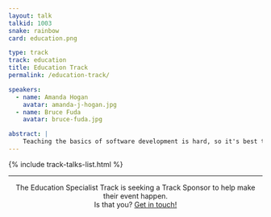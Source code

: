 ```yaml
---
layout: talk
talkid: 1003
snake: rainbow
card: education.png

type: track
track: education
title: Education Track
permalink: /education-track/

speakers: 
  - name: Amanda Hogan
    avatar: amanda-j-hogan.jpg
  - name: Bruce Fuda
    avatar: bruce-fuda.jpg

abstract: | 
    Teaching the basics of software development is hard, so it's best to get them while they're young. Not just development in Python, but also visual programming languages. The Education Specialist Track brings together both educators and creators of educational tools to discuss ideas to help the next generation of programmers. This track also includes the [Student Showcase](/speak/showcase/).
---
```


{% include track-talks-list.html %}

<hr>
<p align="center">The Education Specialist Track is seeking a Track Sponsor to help make their event happen.<br>Is that you? <a href="/news/call-for-sponsorship/">Get in touch!</a></p>
